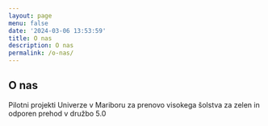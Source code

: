 ```yaml
---
layout: page
menu: false
date: '2024-03-06 13:53:59'
title: O nas
description: O nas
permalink: /o-nas/
---
```


## O nas

Pilotni projekti Univerze v Mariboru za prenovo visokega šolstva za zelen in odporen prehod v družbo 5.0
